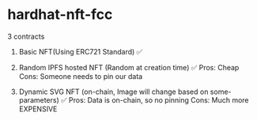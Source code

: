 # hardhat-nft-fcc

3 contracts

1. Basic NFT(Using ERC721 Standard) ✅
2. Random IPFS hosted NFT (Random at creation time) ✅
   Pros: Cheap
   Cons: Someone needs to pin our data

3. Dynamic SVG NFT (on-chain, Image will change based on some-parameters) ✅
   Pros: Data is on-chain, so no pinning
   Cons: Much more EXPENSIVE
